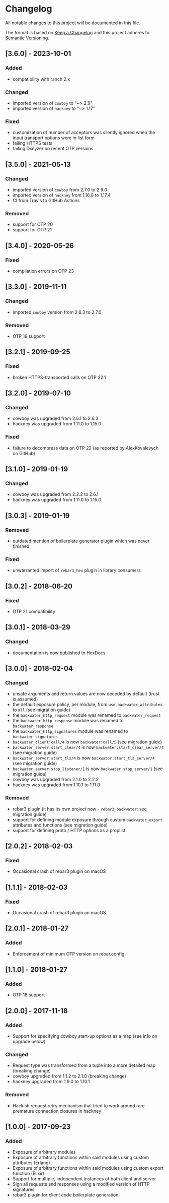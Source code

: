 # Changelog

All notable changes to this project will be documented in this file.

The format is based on [Keep a Changelog](http://keepachangelog.com/en/1.0.0/)
and this project adheres to [Semantic Versioning](http://semver.org/spec/v2.0.0.html).

## [3.6.0] - 2023-10-01

### Added

- compatibility with ranch 2.x

### Changed

- imported version of `cowboy` to "~> 2.9"
- imported version of `hackney` to "~> 1.17"

### Fixed

- customization of number of acceptors was silently ignored when the input
  transport options were in list form
- failing HTTPS tests
- failing Dialyzer on recent OTP versions

## [3.5.0] - 2021-05-13

### Changed

- imported version of `cowboy` from 2.7.0 to 2.9.0
- imported version of `hackney` from 1.16.0 to 1.17.4
- CI from Travis to GitHub Actions

### Removed

- support for OTP 20
- support for OTP 21

## [3.4.0] - 2020-05-26

### Fixed

- compilation errors on OTP 23

## [3.3.0] - 2019-11-11

### Changed

- imported `cowboy` version from 2.6.3 to 2.7.0

### Removed

- OTP 19 support

## [3.2.1] - 2019-09-25

### Fixed

- broken HTTPS-transported calls on OTP 22.1

## [3.2.0] - 2019-07-10

### Changed

- cowboy was upgraded from 2.6.1 to 2.6.3
- hackney was upgraded from 1.11.0 to 1.15.0

### Fixed

- failure to decompress data on OTP 22 (as reported by AlexKovalevych on GitHub)

## [3.1.0] - 2019-01-19

### Changed

- cowboy was upgraded from 2.2.2 to 2.6.1
- hackney was upgraded from 1.11.0 to 1.15.0

## [3.0.3] - 2019-01-19

### Removed

- outdated mention of boilerplate generator plugin which was never finished

### Fixed

- unwarranted import of `rebar3_hex` plugin in library consumers

## [3.0.2] - 2018-06-20

### Fixed

- OTP 21 compatibility

## [3.0.1] - 2018-03-29

### Changed

- documentation is now published to HexDocs

## [3.0.0] - 2018-02-04

### Changed

- unsafe arguments and return values are now decoded by default (trust is assumed)
- the default exposure policy, per module, from `use_backwater_attributes` to `all` (see migration guide)
- the `backwater_http_request` module was renamed to `backwater_request`
- the `backwater_http_response` module was renamed to `backwater_response`
- the `backwater_http_signatures` module was renamed to `backwater_signatures`
- `backwater_client:call/4` is now `backwater:call/5` (see migration guide)
- `backwater_server:start_clear/4` is now `backwater:start_clear_server/4` (see migration guide)
- `backwater_server:start_tls/4` is now `backwater:start_tls_server/4` (see migration guide)
- `backwater_server:stop_listener/1` is now `backwater:stop_server/1` (see migration guide)
- cowboy was upgraded from 2.1.0 to 2.2.2
- hackney was upgraded from 1.10.1 to 1.11.0

### Removed
- rebar3 plugin (it has its own project now - `rebar3_backwater`; see migration guide)
- support for defining module exposure through custom `backwater_export` attributes and functions (see migration guide)
- support for defining proto / HTTP options as a proplist

## [2.0.2] - 2018-02-03

### Fixed

- Occasional crash of rebar3 plugin on macOS

## [1.1.1] - 2018-02-03

### Fixed

- Occasional crash of rebar3 plugin on macOS

## [2.0.1] - 2018-01-27

### Added

- Enforcement of minimum OTP version on rebar.config

## [1.1.0] - 2018-01-27

### Added

- OTP 18 support

## [2.0.0] - 2017-11-18

### Added

- Support for specifying cowboy start-up options as a map (see info on upgrade below)

### Changed

- Request type was transformed from a tuple into a more detailed map (breaking change)
- cowboy upgraded from 1.1.2 to 2.1.0 (breaking change)
- hackney upgraded from 1.9.0 to 1.10.1

### Removed

- Hackish request retry mechanism that tried to work around rare premature connection closures in hackney

## [1.0.0] - 2017-09-23

### Added

- Exposure of arbitrary modules
- Exposure of arbitrary functions within said modules using custom attributes (Erlang)
- Exposure of arbitrary functions within said modules using custom export function (Elixir)
- Support for multiple, independent instances of both client and server
- Sign all requests and responses using a modified version of HTTP signatures
- rebar3 plugin for client code boilerplate generation
